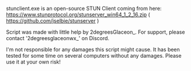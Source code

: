 stunclient.exe is an open-source STUN Client coming from here: https://www.stunprotocol.org/stunserver_win64_1_2_16.zip ( https://github.com/jselbie/stunserver )

Script was made with little help by 2degreesGlaceon_. For support, please contact '2degreesglaceonwx_' on Discord.

I'm not responsible for any damages this script might cause. It has been tested for some time on several computers without any damages. Please use it at your own risk!